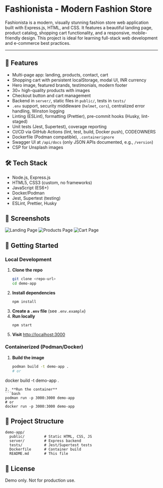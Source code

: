 # Fashionista - Modern Fashion Store

Fashionista is a modern, visually stunning fashion store web application built with Express.js, HTML, and CSS. It features a beautiful landing page, product catalog, shopping cart functionality, and a responsive, mobile-friendly design. This project is ideal for learning full-stack web development and e-commerce best practices.

---

## 🚀 Features
- Multi-page app: landing, products, contact, cart
- Shopping cart with persistent localStorage, modal UI, INR currency
- Hero image, featured brands, testimonials, modern footer
- 30+ high-quality products with images
- Checkout button and cart management
- Backend in `server/`, static files in `public/`, tests in `tests/`
- `.env` support, security middleware (`helmet`, `cors`), centralized error handling, Winston logging
- Linting (ESLint), formatting (Prettier), pre-commit hooks (Husky, lint-staged)
- Unit tests (Jest, Supertest), coverage reporting
- CI/CD via GitHub Actions (lint, test, build, Docker push), CODEOWNERS
- Dockerfile (Podman compatible), `.containerignore`
- Swagger UI at `/api/docs` (only JSON APIs documented, e.g., `/version`)
- CSP for Unsplash images

## 🛠️ Tech Stack
- Node.js, Express.js
- HTML5, CSS3 (custom, no frameworks)
- JavaScript (ES6+)
- Docker/Podman
- Jest, Supertest (testing)
- ESLint, Prettier, Husky

## 📸 Screenshots

![Landing Page](./screenshots/landing.png)
![Products Page](./screenshots/products.png)
![Cart Page](./screenshots/cart.png)

## 🏁 Getting Started

### Local Development
1. **Clone the repo**
   ```bash
   git clone <repo-url>
   cd demo-app
   ```
2. **Install dependencies**
   ```bash
   npm install
   ```
3. **Create a `.env` file** (see `.env.example`)
4. **Run locally**
   ```bash
   npm start
   ```
5. **Visit** [http://localhost:3000](http://localhost:3000)

### Containerized (Podman/Docker)
1. **Build the image**
   ```bash
   podman build -t demo-app .
   # or
docker build -t demo-app .
   ```
2. **Run the container**
   ```bash
   podman run -p 3000:3000 demo-app
   # or
docker run -p 3000:3000 demo-app
   ```

## 📂 Project Structure
```
demo-app/
  public/         # Static HTML, CSS, JS
  server/         # Express backend
  tests/          # Jest/Supertest tests
  Dockerfile      # Container build
  README.md       # This file
```

## 📝 License
Demo only. Not for production use.
